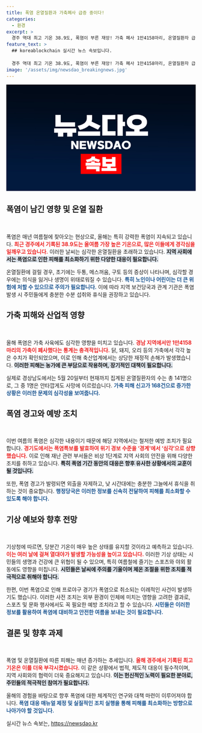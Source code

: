 ```yaml
---
title: 폭염 온열질환과 가축폐사 급증 중이다!
categories:
  - 환경
excerpt: >
  경주 역대 최고 기온 38.9도, 폭염이 부른 재앙! 가축 폐사 1만4158마리, 온열질환자 급증에 경기까지 취소된 이 여름의 참혹한 실제를 확인하세요.
feature_text: >
  ## koreablockchain 실시간 뉴스 속보입니다.

  경주 역대 최고 기온 38.9도, 폭염이 부른 재앙! 가축 폐사 1만4158마리, 온열질환자 급증에 경기까지 취소된 이 여름의 참혹한 실제를 확인하세요.
image: '/assets/img/newsdao_breakingnews.jpg'
---
```


<p><img src="/assets/img/newsdao_breakingnews.jpg" alt="koreablockchain 속보" /></p>

<h2 data-ke-size="size26">폭염이 남긴 영향 및 온열 질환</h2>

<p data-ke-size="size16">&nbsp;</p>

<p>폭염은 매년 여름철에 찾아오는 현상으로, 올해는 특히 강력한 폭염이 지속되고 있습니다. <b><span style="color: #ee2323;">최근 경주에서 기록된 38.9도는 올여름 가장 높은 기온으로, 많은 이들에게 경각심을 일깨우고 있습니다.</span></b> 이러한 날씨는 심각한 온열질환을 초래하고 있습니다. <b><span style="background-color: #21538527;">지역 사회에서는 폭염으로 인한 피해를 최소화하기 위한 다양한 대응이 필요합니다.</span></b> </p>

<p>온열질환에 걸릴 경우, 초기에는 두통, 메스꺼움, 구토 등의 증상이 나타나며, 심각할 경우에는 의식을 잃거나 생명이 위태로워질 수 있습니다. <b><span style="color: #1a5490;">특히 노인이나 어린이는 더 큰 위험에 처할 수 있으므로 주의가 필요합니다.</span></b> 이에 따라 지역 보건당국과 관계 기관은 폭염 발생 시 주민들에게 충분한 수분 섭취와 휴식을 권장하고 있습니다.</p>

<h2 data-ke-size="size26">가축 피해와 산업적 영향</h2>

<p data-ke-size="size16">&nbsp;</p>

<p>올해 폭염은 가축 사육에도 심각한 영향을 미치고 있습니다. <b><span style="color: #ee2323;">경남 지역에서만 1만4158마리의 가축이 폐사했다는 통계는 충격적입니다.</span></b> 닭, 돼지, 오리 등의 가축에서 각각 높은 수치가 확인되었으며, 이로 인해 축산업계에서는 상당한 재정적 손해가 발생했습니다. <b><span style="background-color: #21538527;">이러한 피해는 농가에 큰 부담으로 작용하며, 장기적인 대책이 필요합니다.</span></b></p>

<p>실제로 경상남도에서는 5월 20일부터 현재까지 집계된 온열질환자의 수는 총 141명으로, 그 중 1명은 안타깝게도 사망에 이르렀습니다. <b><span style="color: #1a5490;">가축 피해 신고가 168건으로 증가한 상황은 이러한 문제의 심각성을 보여줍니다.</span></b></p>

<h2 data-ke-size="size26">폭염 경고와 예방 조치</h2>

<p data-ke-size="size16">&nbsp;</p>

<p>이번 여름의 폭염은 심각한 내용이기 때문에 해당 지역에서는 철저한 예방 조치가 필요합니다. <b><span style="color: #ee2323;">경기도에서는 폭염특보를 발효하여 위기 경보 수준을 ‘경계’에서 ‘심각’으로 상향했습니다.</span></b> 이로 인해 재난 관련 부서들은 비상 1단계로 지역 사회의 안전을 위해 다양한 조치를 취하고 있습니다. <b><span style="background-color: #21538527;">특히 폭염 기간 동안의 대응은 향후 유사한 상황에서의 교훈이 될 것입니다.</span></b></p>

<p>또한, 폭염 경고가 발령되면 외출을 자제하고, 낮 시간대에는 충분한 그늘에서 휴식을 취하는 것이 중요합니다. <b><span style="color: #1a5490;">행정당국은 이러한 정보를 신속히 전달하여 피해를 최소화할 수 있도록 해야 합니다.</span></b></p>

<h2 data-ke-size="size26">기상 예보와 향후 전망</h2>

<p data-ke-size="size16">&nbsp;</p>

<p>기상청에 따르면, 당분간 기온이 매우 높은 상태를 유지할 것이라고 예측하고 있습니다. <b><span style="color: #ee2323;">이는 여러 날에 걸쳐 열대야가 발생할 가능성을 높이고 있습니다.</span></b> 이러한 기상 상태는 시민들의 생명과 건강에 큰 위협이 될 수 있으며, 특히 여름철에 즐기는 스포츠와 야외 활동에도 영향을 미칩니다. <b><span style="background-color: #21538527;">시민들은 날씨에 주의를 기울이며 체온 조절을 위한 조치를 적극적으로 취해야 합니다.</span></b></p>

<p>한편, 이번 폭염으로 인해 프로야구 경기가 폭염으로 취소되는 이례적인 사건이 발생하기도 했습니다. 이러한 사전 조치는 외부 환경이 인체에 미치는 영향을 고려한 결과로, 스포츠 및 문화 행사에서도 꼭 필요한 예방 조치라고 할 수 있습니다. <b><span style="color: #1a5490;">시민들은 이러한 정보를 활용하여 폭염에 대비하고 안전한 여름을 보내는 것이 필요합니다.</span></b></p>

<h2 data-ke-size="size26">결론 및 향후 과제</h2>

<p data-ke-size="size16">&nbsp;</p>

<p>폭염 및 온열질환에 따른 피해는 매년 증가하는 추세입니다. <b><span style="color: #ee2323;">올해 경주에서 기록된 최고 기온은 이를 더욱 부각시켰습니다.</span></b> 이 같은 상황에서 법적, 제도적 대응이 필수적이며, 지역 사회와의 협력이 더욱 중요해지고 있습니다. <b><span style="background-color: #21538527;">이는 헌신적인 노력이 필요한 분야로, 주민들의 적극적인 참여가 필요합니다.</span></b> </p>

<p>올해의 경험을 바탕으로 향후 폭염에 대한 체계적인 연구와 대책 마련이 이루어져야 합니다. <b><span style="color: #1a5490;">폭염 대응 매뉴얼 제정 및 실질적인 조치 실행을 통해 피해를 최소화하는 방향으로 나아가야 할 것입니다.</span></b></p>
실시간 뉴스 속보는, <a href="https://newsdao.kr" rel="dofollow">https://newsdao.kr</a>


